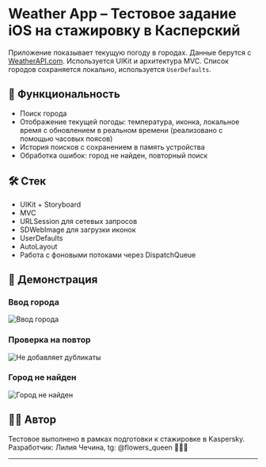 # Weather App – Тестовое задание iOS на стажировку в Касперский

Приложение показывает текущую погоду в городах. Данные берутся с [WeatherAPI.com](https://www.weatherapi.com/). Используется UIKit и архитектура MVC. Список городов сохраняется локально, используется `UserDefaults`.

## 📱 Функциональность

- Поиск города
- Отображение текущей погоды: температура, иконка, локальное время с обновлением в реальном времени (реализовано с помощью часовых поясов) 
- История поисков с сохранением в память устройства
- Обработка ошибок: город не найден, повторный поиск

## 🛠 Стек

- UIKit + Storyboard
- MVC
- URLSession для сетевых запросов
- SDWebImage для загрузки иконок
- UserDefaults
- AutoLayout
- Работа с фоновыми потоками через DispatchQueue

## 🎥 Демонстрация

### Ввод города
![Ввод города](Assets/Input_city.gif)

### Проверка на повтор
![Не добавляет дубликаты](Assets/Not_dublicates.gif)

### Город не найден
![Город не найден](Assets/City_is_not_found.gif)

## 👨‍💻 Автор

Тестовое выполнено в рамках подготовки к стажировке в Kaspersky.  Разработчик: Лилия Чечина, tg: @flowers_queen 🧏🏼‍♀️

---
